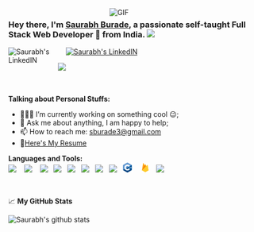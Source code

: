 
<img align="right" alt="GIF" src="https://github.com/abhisheknaiidu/abhisheknaiidu/blob/master/code.gif?raw=true" width="300" /> 

### Hey there, I'm [Saurabh Burade](https://github.com/saurabhburade), a passionate self-taught Full Stack Web Developer 🚀 from India. <img src="https://media.giphy.com/media/hvRJCLFzcasrR4ia7z/giphy.gif" width=25/> 
<a  href="https://www.linkedin.com/in/saurabh-burade-8371ab182/">
  <img align="left" alt="Saurabh's LinkedIN" width="100px" src="https://img.shields.io/badge/LinkedIn-0077B5?style=for-the-badge&logo=linkedin&logoColor=white" />
</a> &nbsp; &nbsp; <a  href="mailto:sburade3@gmail.com">
  <img  alt="Saurabh's LinkedIN" width="75px" src="https://img.shields.io/badge/Gmail-D14836?style=for-the-badge&logo=gmail&logoColor=white" />
</a>

<br/>

![](https://visitor-badge.glitch.me/badge?page_id=saurabhburade.saurabhburade)

<br />





  
**Talking about Personal Stuffs:**

- 👨🏽‍💻 I’m currently working on something cool :wink:;
- 💬 Ask me about anything, I am happy to help;
- 📫 How to reach me: sburade3@gmail.com
- 📝[Here's My Resume](https://drive.google.com/file/d/1ORBnAQ_XgFFvcXNphrUQp__n37Civh26/view?usp=sharing)

**Languages and Tools:**  
<img height="20" src="https://img.shields.io/badge/HTML-239120?style=for-the-badge&logo=html5&logoColor=white">&nbsp; &nbsp; <img height="20" src="https://img.shields.io/badge/CSS-239120?style=for-the-badge&logo=css3&logoColor=white"> &nbsp; &nbsp;<img height="20" src="https://img.shields.io/badge/JavaScript-F7DF1E?style=for-the-badge&logo=javascript&logoColor=black">&nbsp; &nbsp;<img height="20" src="https://img.shields.io/badge/React-20232A?style=for-the-badge&logo=react&logoColor=61DAFB">&nbsp; &nbsp;<img height="20" src="https://img.shields.io/badge/React_Router-CA4245?style=for-the-badge&logo=react-router&logoColor=white">&nbsp; &nbsp;<img height="20" src="https://img.shields.io/badge/Redux-593D88?style=for-the-badge&logo=redux&logoColor=white">&nbsp; &nbsp;<img height="20" src="https://img.shields.io/badge/Express.js-404D59?style=for-the-badge">&nbsp; &nbsp;<img height="20" src="https://img.shields.io/badge/Node.js-43853D?style=for-the-badge&logo=node.js&logoColor=white">&nbsp; &nbsp;<img height="20" src="https://raw.githubusercontent.com/github/explore/80688e429a7d4ef2fca1e82350fe8e3517d3494d/topics/cpp/cpp.png"> &nbsp; &nbsp;<img height="20" src="https://raw.githubusercontent.com/github/explore/80688e429a7d4ef2fca1e82350fe8e3517d3494d/topics/firebase/firebase.png">&nbsp; &nbsp;<img height="20" src="https://img.shields.io/badge/GitHub-100000?style=for-the-badge&logo=github&logoColor=white">

<br>


📈 **My GitHub Stats**



![Saurabh's github stats](https://github-readme-stats.vercel.app/api?username=saurabhburade&show_icons=true)
